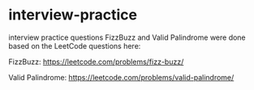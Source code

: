 # interview-practice
interview practice questions
FizzBuzz and Valid Palindrome were done based on the LeetCode questions here:

FizzBuzz:
https://leetcode.com/problems/fizz-buzz/

Valid Palindrome:
https://leetcode.com/problems/valid-palindrome/

